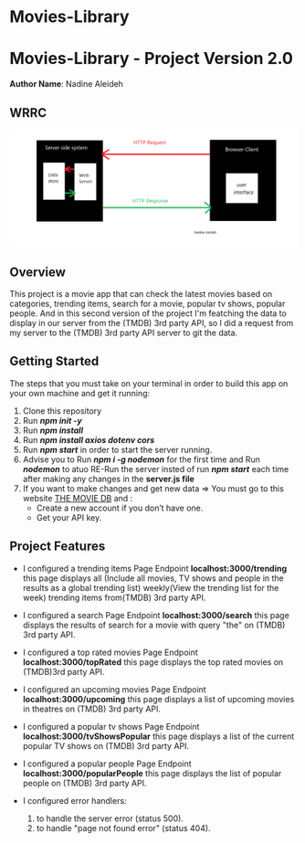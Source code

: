 # Movies-Library

# Movies-Library - Project Version 2.0

**Author Name**: Nadine Aleideh

## WRRC
![WRRC](./WRRC.PNG)

## Overview

This project is a movie app that can check the latest movies based on categories, trending items, search for a movie, popular tv shows, popular people. And in this second version of the project I'm featching the data to display in our server from the (TMDB) 3rd party API, so I did a request from my server to the (TMDB) 3rd party API server to git the data.

## Getting Started

 The steps that you must take on your terminal in order to build this app on your own machine and get it running:

 1. Clone this repository
 2. Run ***npm init -y***
 3. Run ***npm install***
 4. Run ***npm install axios dotenv cors***
 5. Run ***npm start*** in order to start the server running.
 6. Advise you to Run  ***npm i -g nodemon*** for the first time and Run ***nodemon*** to atuo RE-Run the server insted of run ***npm start*** each time after making any changes in the **server.js file**
 7. If you want to make changes and get new data => You must go to this website [THE MOVIE DB](https://developers.themoviedb.org/3/getting-started) and :
    - Create a new account if you don’t have one.
    - Get your API key.

## Project Features

- I configured a trending items Page Endpoint **localhost:3000/trending** this page displays all (Include all movies, TV shows and people in the results as a global trending list) weekly(View the trending list for the week) trending items from(TMDB) 3rd party API.

- I configured a search Page Endpoint **localhost:3000/search** this page displays the results of search for a movie with query "the" on (TMDB) 3rd party API.

- I configured a top rated movies Page Endpoint **localhost:3000/topRated** this page displays the top rated movies on (TMDB)3rd party API.

- I configured an upcoming movies Page Endpoint **localhost:3000/upcoming** this page displays a list of upcoming movies in theatres on (TMDB) 3rd party API.

- I configured a popular tv shows Page Endpoint **localhost:3000/tvShowsPopular** this page displays a list of the current popular TV shows on (TMDB) 3rd party API.

- I configured a popular people Page Endpoint **localhost:3000/popularPeople** this page displays the list of popular people on (TMDB) 3rd party API.

- I configured error handlers:

  1.  to handle the server error (status 500).
  2.  to handle "page not found error" (status 404).